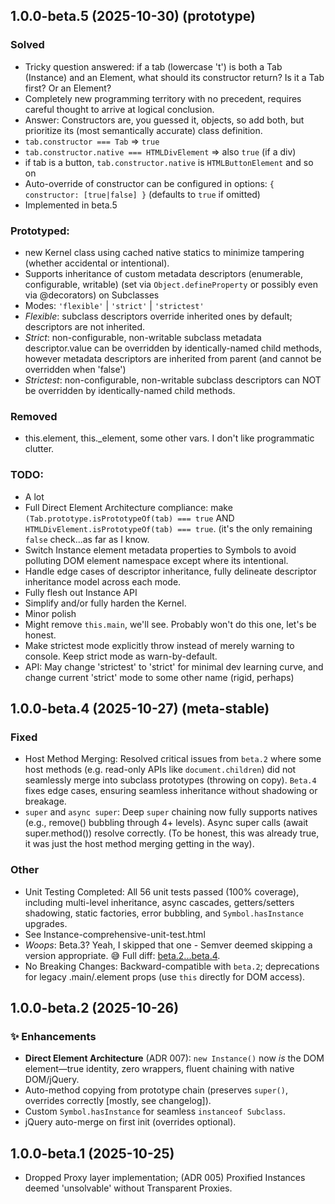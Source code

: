 ## 1.0.0-beta.5 (2025-10-30) (prototype)

### Solved
  - Tricky question answered: if a tab (lowercase 't') is both a Tab (Instance) and an Element, what should its constructor return? Is it a Tab first? Or an Element?
  - Completely new programming territory with no precedent, requires careful thought to arrive at logical conclusion.
  - Answer: Constructors are, you guessed it, objects, so add both, but prioritize its (most semantically accurate) class definition.
  - `tab.constructor === Tab` => `true`
  - `tab.constructor.native === HTMLDivElement` => also `true` (if a div)
  - if tab is a button, `tab.constructor.native` is `HTMLButtonElement` and so on
  - Auto-override of constructor can be configured in options: `{ constructor: [true|false] }` (defaults to `true` if omitted)
  - Implemented in beta.5

### Prototyped:
  - new Kernel class using cached native statics to minimize tampering (whether accidental or intentional).
  - Supports inheritance of custom metadata descriptors (enumerable, configurable, writable) (set via `Object.defineProperty` or possibly even via @decorators) on Subclasses
  - Modes: `'flexible'` | `'strict'` | `'strictest'`
  - *Flexible*: subclass descriptors override inherited ones by default; descriptors are not inherited.
  - *Strict*: non-configurable, non-writable subclass metadata descriptor.value can be overridden by identically-named child methods, however metadata descriptors are inherited from parent (and cannot be overridden when 'false')
  - *Strictest*: non-configurable, non-writable subclass descriptors can NOT be overridden by identically-named child methods.

### Removed
  - this.element, this._element, some other vars. I don't like programmatic clutter.

### TODO:
  - A lot
  - Full Direct Element Architecture compliance: make `(Tab.prototype.isPrototypeOf(tab) === true` AND `HTMLDivElement.isPrototypeOf(tab) === true`. (it's the only remaining `false` check...as far as I know.
  - Switch Instance element metadata properties to Symbols to avoid polluting DOM element namespace except where its intentional.
  - Handle edge cases of descriptor inheritance, fully delineate descriptor inheritance model across each mode.
  - Fully flesh out Instance API
  - Simplify and/or fully harden the Kernel.
  - Minor polish
  - Might remove `this.main`, we'll see. Probably won't do this one, let's be honest.
  - Make strictest mode explicitly throw instead of merely warning to console. Keep strict mode as warn-by-default.
  - API: May change 'strictest' to 'strict' for minimal dev learning curve, and change current 'strict' mode to some other name (rigid, perhaps)

## 1.0.0-beta.4 (2025-10-27) (meta-stable)

### Fixed
  - Host Method Merging: Resolved critical issues from `beta.2` where some host methods (e.g. read-only APIs like `document.children`) did not seamlessly merge into subclass prototypes (throwing on copy). `Beta.4` fixes edge cases, ensuring seamless inheritance without shadowing or breakage.
  - `super` and `async super`: Deep `super` chaining now fully supports natives (e.g., remove() bubbling through 4+ levels).
Async super calls (await super.method()) resolve correctly. (To be honest, this was already true, it was just the host method merging getting in the way).

### Other
  - Unit Testing Completed: All 56 unit tests passed (100% coverage), including multi-level inheritance, async cascades, getters/setters shadowing, static factories, error bubbling, and `Symbol.hasInstance` upgrades.
  - See Instance-comprehensive-unit-test.html
  - *Woops*: Beta.3? Yeah, I skipped that one - Semver deemed skipping a version appropriate. 😅 Full diff: [beta.2...beta.4](link-to-compare).
  - No Breaking Changes: Backward-compatible with `beta.2`; deprecations for legacy .main/.element props (use `this` directly for DOM access).

## 1.0.0-beta.2 (2025-10-26)
### ✨ Enhancements
- **Direct Element Architecture** (ADR 007): `new Instance()` now *is* the DOM element—true identity, zero wrappers, fluent chaining with native DOM/jQuery.
- Auto-method copying from prototype chain (preserves `super()`, overrides correctly [mostly, see changelog]).
- Custom `Symbol.hasInstance` for seamless `instanceof Subclass`.
- jQuery auto-merge on first init (overrides optional).

## 1.0.0-beta.1 (2025-10-25)
  - Dropped Proxy layer implementation; (ADR 005) Proxified Instances deemed 'unsolvable' without Transparent Proxies.
